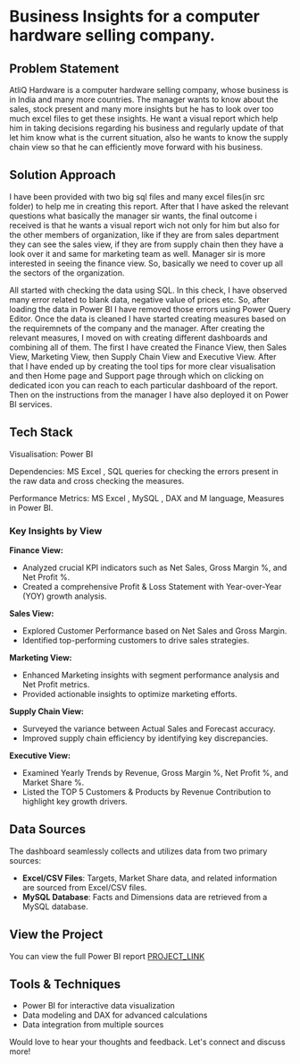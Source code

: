 # Business Insights for a computer hardware selling company.

## Problem Statement
AtliQ Hardware is a computer hardware selling company, whose business is in India and many more countries. The manager wants to know about the sales, stock present and many more insights but he has to look over too much excel files to get these insights. He want a visual report which help him in taking decisions regarding his business and regularly update of that let him know what is the current situation, also he wants to know the supply chain view so that he can efficiently move forward with his business.

## Solution Approach
I have been provided with two big sql files and many excel files(in src folder) to help me in creating this report. After that I have asked the relevant questions what basically the manager sir wants, the final outcome i received is that he wants a visual report wich not only for him but also for the other members of organization, like if they are from sales department they can see the sales view, if they are from supply chain then they have a look over it and same for marketing team as well. Manager sir is more interested in seeing the finance view. So, basically we need to cover up all the sectors of the organization. 

All started with checking the data using SQL. In this check, I have observed many error related to blank data, negative value of prices etc. So, after loading the data in Power BI I have removed those errors using Power Query Editor. Once the data is cleaned I have started creating measures based on the requiremnets of the company and the manager. After creating the relevant measures, I moved on with creating different dashboards and combining all of them. The first I have created the Finance View, then Sales View, Marketing View, then Supply Chain View and Executive View. After that I have ended up by creating the tool tips for more clear visualisation and then Home page and Support page through which on clicking on dedicated icon you can reach to each particular dashboard of the report. Then on the instructions from the manager I have also deployed it on Power BI services.  

## Tech Stack
Visualisation: Power BI

Dependencies: MS Excel , SQL queries for checking the errors present in the raw data and cross checking the measures. 

Performance Metrics: MS Excel , MySQL , DAX and M language, Measures in Power BI.


### Key Insights by View

**Finance View:**
- Analyzed crucial KPI indicators such as Net Sales, Gross Margin %, and Net Profit %.
- Created a comprehensive Profit & Loss Statement with Year-over-Year (YOY) growth analysis.

**Sales View:**
- Explored Customer Performance based on Net Sales and Gross Margin.
- Identified top-performing customers to drive sales strategies.

**Marketing View:**
- Enhanced Marketing insights with segment performance analysis and Net Profit metrics.
- Provided actionable insights to optimize marketing efforts.

**Supply Chain View:**
- Surveyed the variance between Actual Sales and Forecast accuracy.
- Improved supply chain efficiency by identifying key discrepancies.

**Executive View:**
- Examined Yearly Trends by Revenue, Gross Margin %, Net Profit %, and Market Share %.
- Listed the TOP 5 Customers & Products by Revenue Contribution to highlight key growth drivers.

## Data Sources
The dashboard seamlessly collects and utilizes data from two primary sources:

- **Excel/CSV Files**: Targets, Market Share data, and related information are sourced from Excel/CSV files.
- **MySQL Database**: Facts and Dimensions data are retrieved from a MySQL database.

## View the Project
You can view the full Power BI report [PROJECT_LINK](https://app.powerbi.com/view?r=eyJrIjoiZmY1NDQ5NDQtZWQ0Zi00NzNmLWIyYTctZDQyOTM4Yzg3ZTJhIiwidCI6ImM2ZTU0OWIzLTVmNDUtNDAzMi1hYWU5LWQ0MjQ0ZGM1YjJjNCJ9)
## Tools & Techniques
- Power BI for interactive data visualization
- Data modeling and DAX for advanced calculations
- Data integration from multiple sources

Would love to hear your thoughts and feedback. Let's connect and discuss more!
